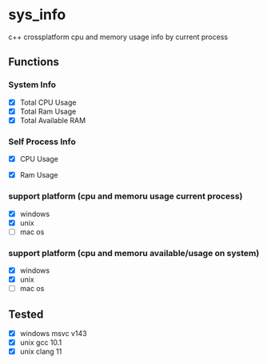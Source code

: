 # sys_info
 
c++ crossplatform cpu and memory usage info by current process

## Functions


### System Info
- [x] Total CPU Usage 
- [x] Total Ram Usage 
- [x] Total Available RAM

### Self Process Info
- [x] CPU Usage 
- [x] Ram Usage 


### support platform (cpu and memoru usage current process)
- [x] windows
- [x] unix
- [ ] mac os

### support platform (cpu and memoru available/usage on system)
- [x] windows
- [x] unix
- [ ] mac os

## Tested
- [x] windows msvc v143
- [x] unix gcc 10.1
- [x] unix clang 11